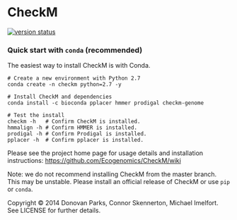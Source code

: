 # CheckM

[![version status](https://img.shields.io/pypi/v/checkm-genome.svg)](https://pypi.python.org/pypi/checkm-genome)

### Quick start with `conda` (recommended)
The easiest way to install CheckM is with Conda.  


```
# Create a new environment with Python 2.7  
conda create -n checkm python=2.7 -y

# Install CheckM and dependencies
conda install -c bioconda pplacer hmmer prodigal checkm-genome

# Test the install
checkm -h   # Confirm CheckM is installed.
hmmalign -h # Confirm HMMER is installed.
prodigal -h # Confirm Prodigal is installed.
pplacer -h  # Confirm pplacer is installed.
```


Please see the project home page for usage details and installation instructions:
https://github.com/Ecogenomics/CheckM/wiki

Note: we do not recommend installing CheckM from the master branch. This may be unstable. Please install an official release of CheckM or use `pip` or `conda`.

Copyright © 2014 Donovan Parks, Connor Skennerton, Michael Imelfort. See LICENSE for further details.
